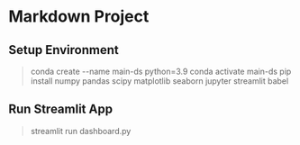 # Markdown Project

## Setup Environment
>conda create --name main-ds python=3.9
conda activate main-ds
pip install numpy pandas scipy matplotlib seaborn jupyter streamlit babel

## Run Streamlit App
>streamlit run dashboard.py

